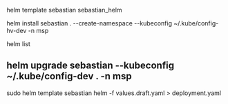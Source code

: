 helm template sebastian sebastian_helm 

helm install sebastian . --create-namespace --kubeconfig ~/.kube/config-hv-dev -n msp


helm list


helm upgrade sebastian --kubeconfig ~/.kube/config-dev . -n msp
---

sudo helm template sebastian helm -f values.draft.yaml > deployment.yaml         